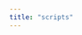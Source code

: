 ```yaml
---
title: "scripts"
---
```

<div class="container" id="all"></div>
<script>
async function init(){
    let scripts = await fetch('/api/v1/scripts').then(r=>r.json());
    console.log(scripts);
    let s = `<div class="container"><div class="accordion" id="accordionScript">`;
    for(script of scripts){
        let l = "";
        for(label of script.labels) {
            l +=/*html*/`<span class="badge text-bg-success">${label}</span>&nbsp;`
        }
        s += /*html*/`
            <div class="accordion-item">
                <h2 class="accordion-header">
                    <button class="accordion-button" type="button" data-bs-toggle="collapse" data-bs-target="#x${script.id}Collapse" aria-expanded="true" aria-controls="x${script.id}Collapse">
                        ${script.name}&nbsp;<span class="badge text-bg-secondary">${script.version}</span>&nbsp;<span class="text-end">${l}</span>
                    </button>
                </h2>
                <div id="x${script.id}Collapse" class="accordion-collapse collapse" data-bs-parent="#accordionScript">
                    <div class="accordion-body">
                        <form id="scriptForm">
                            <div class="row mb-3">
                                <!-- info side left -->
                                <div class="col-md-6 col-12">
                                    <div class="row mb-3">
                                        <div class="col">
                                            <label for="scriptId" class="form-label">Script ID</label>
                                            <input id="scriptId" name="scriptId" type="text" readonly class="form-control-plaintext" value="${script.id}">
                                        </div>
                                    </div>
                                    <div class="row mb-3">
                                        <div class="col">
                                            <label for="scriptVersion" class="form-label">Script Version</label>
                                            <input id="scriptVersion" name="version" type="text" readonly class="form-control-plaintext" value="${script.version}">
                                        </div>
                                    </div>
                                    <div class="row mb-3">
                                        <div class="col">
                                            <label for="scriptName" class="form-label">Script Name</label>
                                            <input id="scriptName" name="name" type="text" class="form-control" value="${script.name}">
                                        </div>
                                    </div>
                                    <div class="row mb-3">
                                        <div class="col">
                                            <label for="scriptLabels" class="form-label">Labels</label>
                                            <input id="scriptLabels" name="labels" type="text" class="form-control" value="${script.labels}">
                                        </div>
                                    </div>
                                    <div class="row mb-3">
                                        <div class="col">
                                            <label for="scriptTimeout" class="form-label">Timeout in seconds</label>
                                            <input id="scriptTimeout" name="timeout" type="text" class="form-control" value="${script.timeout.secs}" oninput="time(this.value)">
                                            <p id="scriptTimeoutHint">Info (readable): ${parse_time(script.timeout.secs)}</p>
                                        </div>
                                    </div>
                                    <div class="row mb-3">
                                        <div class="col">
                                        </div>
                                    </div>
                                </div>
                                <!-- script side right -->
                                <div class="col-md-6 col-12">
                                    <div class="row mb-3">
                                        <div class="col">
                                            <label for="scriptRegex" class="form-label">Output Regex</label>
                                            <textarea id="scriptRegex" name="output_regex" class="form-control" rows="3">${script.output_regex}</textarea>
                                        </div>
                                    </div>
                                        <div class="row mb-3">
                                        <div class="col">
                                            <label for="scriptContent" class="form-label">Script Content</label>
                                            <textarea id="scriptContent" name="script_content" class="form-control" rows="8">${script.script_content}</textarea>
                                        </div>
                                    </div>
                                </div>
                            </div>
                            <div class="row mb-3">
                                <div class="col text-end">
                                    <div class="btn-group">
                                        <button class="btn btn-outline-primary" type="button" onClick="sendScript(this.form, 'patch')">
                                            save as patch version
                                        </button>
                                        <button type="button" class="btn btn-outline-primary dropdown-toggle dropdown-toggle-split" data-bs-toggle="dropdown" aria-expanded="false">
                                            <span class="visually-hidden">Toggle Dropdown</span>
                                        </button>
                                        <ul class="dropdown-menu">
                                            <li><button class="dropdown-item" type="button" onClick="sendScript(this.form, 'patch')">as patch version</button></li>
                                            <li><button class="dropdown-item" type="button" onClick="sendScript(this.form, 'minor')">as minor version</button></li>
                                            <li><button class="dropdown-item" type="button" onClick="sendScript(this.form, 'major')">as major version</button></li>
                                        </ul>
                                    </div>
                                </div>
                            </div>
                        </form>
                    </div>
                </div>
            </div>
        `;
    }
    s +=`</div></div>`
    document.querySelector("#all").innerHTML=s;
}
async function sendScript(form, semver){
    let formData = new FormData(form);
    let formDataObject = Object.fromEntries(formData.entries());
    delete formDataObject.scriptId;
    formDataObject.labels = formDataObject.labels.split(',');
    let version_arr = formDataObject.version.split('.');
    switch (semver) {
        case 'patch':
            version_arr[2] = parseInt(version_arr[2]) + 1;
            break;
        case 'minor':
            version_arr[1] = parseInt(version_arr[1]) + 1;
            break;
        case 'major':
            version_arr[0] = parseInt(version_arr[0]) + 1;
            break;
        }
    formDataObject.timeout = { secs: parseInt(formDataObject.timeout), nanos: 0 };
    formDataObject.version = version_arr.join('.');
    let formDataJsonString = JSON.stringify(formDataObject);
    console.log(formDataJsonString);
    let fetchOptions = {
        method: "POST",
        headers: {
        "Content-Type": "application/json",
        Accept: "application/json",
        },
        body: formDataJsonString,
    };
    let res = await fetch('/api/v1/scripts', fetchOptions);
    if (!res.ok) {
        let error = await res.text();
        throw new Error(error);
    }
    return res.json();
}
function parse_time(inp) {
            const hours = Math.floor(inp / 3600);
            let minutes = Math.floor((inp % 3600) / 60);
            minutes = minutes < 10 ? '0' + minutes : minutes;
            let seconds = Math.floor((inp % 3600) % 60);
            seconds = seconds < 10 ? '0' + seconds : seconds;
            const readable_time = /*html*/`${hours}h:${minutes}m:${seconds}s`;
            return readable_time;
        }
function time(seconds) {
    const hint = document.getElementById("scriptTimeoutHint");
    const pretty_time = parse_time(seconds);
    hint.innerHTML = `Info (readable): ${pretty_time}`;
}
init();
</script>
